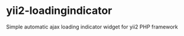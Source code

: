 yii2-loadingindicator
=====================

Simple automatic ajax loading indicator widget for yii2 PHP framework
